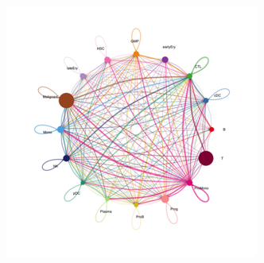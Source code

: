 ![Interaction Counts](https://raw.githubusercontent.com/mali8308/Cell-Cell_Communication_Analysis/main/interaction_counts.png)
